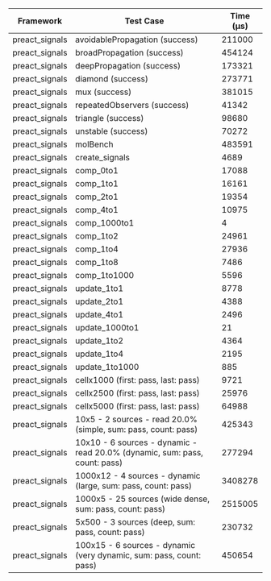 | Framework | Test Case | Time (μs) |
| --- | --- | --- |
| preact_signals | avoidablePropagation (success) | 211000 |
| preact_signals | broadPropagation (success) | 454124 |
| preact_signals | deepPropagation (success) | 173321 |
| preact_signals | diamond (success) | 273771 |
| preact_signals | mux (success) | 381015 |
| preact_signals | repeatedObservers (success) | 41342 |
| preact_signals | triangle (success) | 98680 |
| preact_signals | unstable (success) | 70272 |
| preact_signals | molBench | 483591 |
| preact_signals | create_signals | 4689 |
| preact_signals | comp_0to1 | 17088 |
| preact_signals | comp_1to1 | 16161 |
| preact_signals | comp_2to1 | 19354 |
| preact_signals | comp_4to1 | 10975 |
| preact_signals | comp_1000to1 | 4 |
| preact_signals | comp_1to2 | 24961 |
| preact_signals | comp_1to4 | 27936 |
| preact_signals | comp_1to8 | 7486 |
| preact_signals | comp_1to1000 | 5596 |
| preact_signals | update_1to1 | 8778 |
| preact_signals | update_2to1 | 4388 |
| preact_signals | update_4to1 | 2496 |
| preact_signals | update_1000to1 | 21 |
| preact_signals | update_1to2 | 4364 |
| preact_signals | update_1to4 | 2195 |
| preact_signals | update_1to1000 | 885 |
| preact_signals | cellx1000 (first: pass, last: pass) | 9721 |
| preact_signals | cellx2500 (first: pass, last: pass) | 25976 |
| preact_signals | cellx5000 (first: pass, last: pass) | 64988 |
| preact_signals | 10x5 - 2 sources - read 20.0% (simple, sum: pass, count: pass) | 425343 |
| preact_signals | 10x10 - 6 sources - dynamic - read 20.0% (dynamic, sum: pass, count: pass) | 277294 |
| preact_signals | 1000x12 - 4 sources - dynamic (large, sum: pass, count: pass) | 3408278 |
| preact_signals | 1000x5 - 25 sources (wide dense, sum: pass, count: pass) | 2515005 |
| preact_signals | 5x500 - 3 sources (deep, sum: pass, count: pass) | 230732 |
| preact_signals | 100x15 - 6 sources - dynamic (very dynamic, sum: pass, count: pass) | 450654 |
